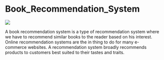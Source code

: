 # Book_Recommendation_System
![](https://www.muvi.com/wp-content/uploads/2021/06/Book-Recommendation-Engine.jpg)

A book recommendation system is a type of recommendation system where we have to recommend similar books to the reader based on his interest.
Online recommendation systems are the in thing to do for many e-commerce websites. A recommendation system broadly recommends products to customers best suited to their tastes and traits.
